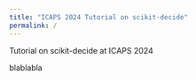 ```yaml
---
title: "ICAPS 2024 Tutorial on scikit-decide"
permalink: /
---
```

Tutorial on scikit-decide at ICAPS 2024

blablabla